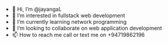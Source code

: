 - 👋 Hi, I’m @jayangaL
- 👀 I’m interested in fullstack web development
- 🌱 I’m currently learning network programming
- 💞️ I’m looking to collaborate on web application development
- 📫 How to reach me call or text me on +94719862196

<!---
jayangaL/jayangaL is a ✨ special ✨ repository because its `README.md` (this file) appears on your GitHub profile.
You can click the Preview link to take a look at your changes.
--->
